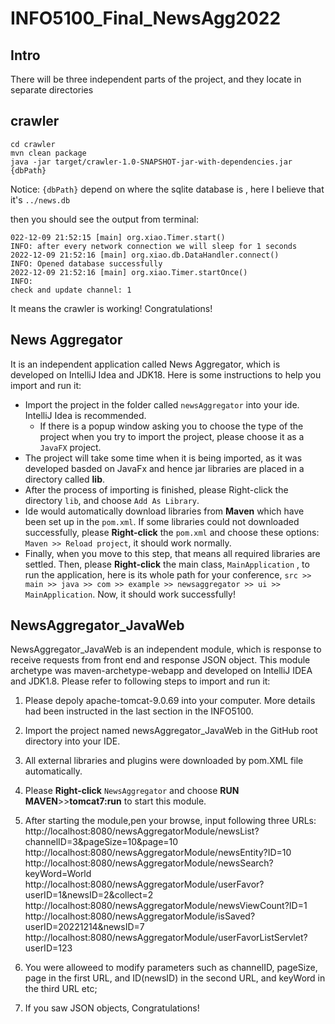 # INFO5100_Final_NewsAgg2022

## Intro

There will be three independent parts of the project, and they locate in separate directories

## crawler

```shell
cd crawler
mvn clean package
java -jar target/crawler-1.0-SNAPSHOT-jar-with-dependencies.jar {dbPath} 
```
Notice: `{dbPath}` depend on where the sqlite database is , here I believe that it's `../news.db`

then you should see the output from terminal:
```shell
022-12-09 21:52:15 [main] org.xiao.Timer.start()
INFO: after every network connection we will sleep for 1 seconds
2022-12-09 21:52:16 [main] org.xiao.db.DataHandler.connect()
INFO: Opened database successfully
2022-12-09 21:52:16 [main] org.xiao.Timer.startOnce()
INFO:
check and update channel: 1
```

It means the crawler is working! Congratulations!


## News Aggregator

It is an independent application called News Aggregator, which is developed on IntelliJ Idea and JDK18. Here is some instructions to help you import and run it:
+ Import the project in the folder called  `newsAggregator`  into your ide. IntelliJ Idea is recommended.
	+ If there is a popup window asking you to choose the type of the project when you try to import the project, please choose it as a  `JavaFX`  project.
+ The project will take some time when it is being imported, as it was developed basded on JavaFx and hence jar libraries are placed in a directory called **lib**.
+ After the process of importing is finished, please Right-click the directory  `lib`, and choose  `Add As Library`.
+ Ide would automatically download libraries from **Maven** which have been set up in the `pom.xml`. If some libraries could not downloaded successfully, please **Right-click** the `pom.xml` and choose these options: `Maven >> Reload project`, it should work normally.
+ Finally, when you move to this step, that means all required libraries are settled. Then, please **Right-click** the main class, `MainApplication` , to run the application, here is its whole path for your conference, `src >> main >> java >> com >> example >> newsaggregator >> ui >> MainApplication`.  Now, it should work successfully!



## NewsAggregator_JavaWeb

 NewsAggregator_JavaWeb is an independent module, which is response to receive requests from front end and response JSON object. This module archetype was maven-archetype-webapp and  developed on IntelliJ IDEA and JDK1.8. Please refer to following steps to import and run it:
1.	Please depoly apache-tomcat-9.0.69 into your computer. More details had been instructed in the last section in the INFO5100. 
2.	Import the project  named newsAggregator_JavaWeb in the GitHub root directory into your IDE. 
3.	All external libraries and plugins were downloaded by pom.XML file automatically.
4.	Please **Right-click**  `NewsAggregator` and choose **RUN MAVEN**>>**tomcat7:run** to start this module.
5.	After starting the module,pen your browse, input following three URLs:
	http://localhost:8080/newsAggregatorModule/newsList?channelID=3&pageSize=10&page=10
	http://localhost:8080/newsAggregatorModule/newsEntity?ID=10
	http://localhost:8080/newsAggregatorModule/newsSearch?keyWord=World
        http://localhost:8080/newsAggregatorModule/userFavor?userID=1&newsID=2&collect=2
        http://localhost:8080/newsAggregatorModule/newsViewCount?ID=1
        http://localhost:8080/newsAggregatorModule/isSaved?userID=20221214&newsID=7
        http://localhost:8080/newsAggregatorModule/userFavorListServlet?userID=123

6.	You were alloweed to modify parameters such as channelID, pageSize, page in the first URL, and ID(newsID) in the second URL, and keyWord in the third URL etc;
7.	If you saw JSON objects, Congratulations!



